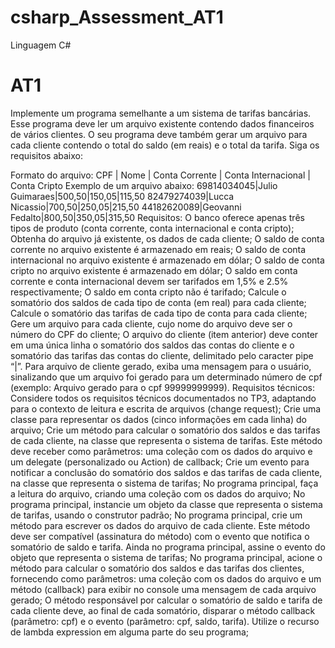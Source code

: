 # csharp_Assessment_AT1
Linguagem C#
# AT1
Implemente um programa semelhante a um sistema de tarifas bancárias. Esse programa deve ler um arquivo existente contendo dados financeiros de vários clientes. O seu programa deve também gerar um arquivo para cada cliente contendo o total do saldo (em reais) e o total da tarifa. Siga os requisitos abaixo:

Formato do arquivo: CPF | Nome | Conta Corrente | Conta Internacional | Conta Cripto
Exemplo de um arquivo abaixo:
69814034045|Julio Guimaraes|500,50|150,05|115,50
82479274039|Lucca Nicassio|700,50|250,05|215,50
44182620089|Geovanni Fedalto|800,50|350,05|315,50
Requisitos:
O banco oferece apenas três tipos de produto (conta corrente, conta internacional e conta cripto);
Obtenha do arquivo já existente, os dados de cada cliente;
O saldo de conta corrente no arquivo existente é armazenado em reais;
O saldo de conta internacional no arquivo existente é armazenado em dólar;
O saldo de conta cripto no arquivo existente é armazenado em dólar;
O saldo em conta corrente e conta internacional devem ser tarifados em 1,5% e 2.5% respectivamente;
O saldo em conta cripto não é tarifado;
Calcule o somatório dos saldos de cada tipo de conta (em real) para cada cliente;
Calcule o somatório das tarifas de cada tipo de conta para cada cliente;
Gere um arquivo para cada cliente, cujo nome do arquivo deve ser o número do CPF do cliente;
O arquivo do cliente (item anterior) deve conter em uma única linha o somatório dos saldos das contas do cliente e o somatório das tarifas das contas do cliente, delimitado pelo caracter pipe “|”.
Para arquivo de cliente gerado, exiba uma mensagem para o usuário, sinalizando que um arquivo foi gerado para um determinado número de cpf (exemplo: Arquivo gerado para o cpf 99999999999).
Requisitos técnicos:
Considere todos os requisitos técnicos documentados no TP3, adaptando para o contexto de leitura e escrita de arquivos (change request);
Crie uma classe para representar os dados (cinco informações em cada linha) do arquivo;
Crie um método para calcular o somatório dos saldos e das tarifas de cada cliente, na classe que representa o sistema de tarifas. Este método deve receber como parâmetros: uma coleção com os dados do arquivo e um delegate (personalizado ou Action) de callback;
Crie um evento para notificar a conclusão do somatório dos saldos e das tarifas de cada cliente, na classe que representa o sistema de tarifas;
No programa principal, faça a leitura do arquivo, criando uma coleção com os dados do arquivo;
No programa principal, instancie um objeto da classe que representa o sistema de tarifas, usando o construtor padrão;
No programa principal, crie um método para escrever os dados do arquivo de cada cliente. Este método deve ser compatível (assinatura do método) com o evento que notifica o somatório de saldo e tarifa. Ainda no programa principal, assine o evento do objeto que representa o sistema de tarifas;
No programa principal, acione o método para calcular o somatório dos saldos e das tarifas dos clientes, fornecendo como parâmetros: uma coleção com os dados do arquivo e um método (callback) para exibir no console uma mensagem de cada arquivo gerado;
O método responsável por calcular o somatório de saldo e tarifa de cada cliente deve, ao final de cada somatório, disparar o método callback (parâmetro: cpf) e o evento (parâmetro: cpf, saldo, tarifa).
Utilize o recurso de lambda expression em alguma parte do seu programa;
